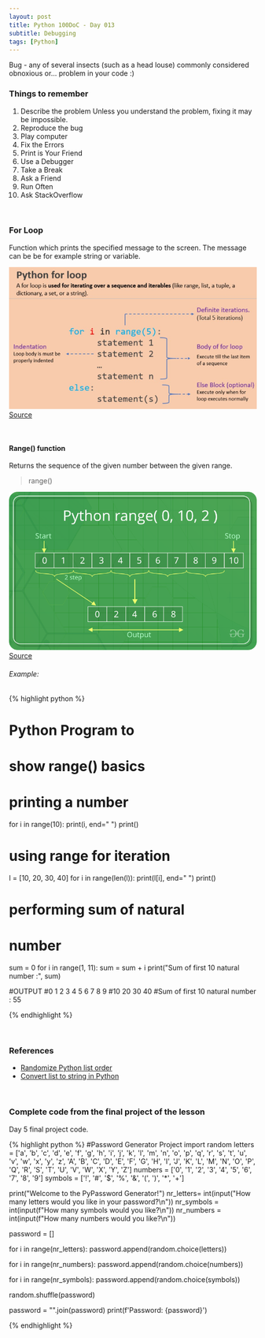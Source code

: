 ```yaml
---
layout: post
title: Python 100DoC - Day 013
subtitle: Debugging
tags: [Python]
---
```



Bug - any of several insects (such as a head louse) commonly considered obnoxious or... problem in your code :)


### Things to remember

1. Describe the problem
Unless you understand the problem, fixing it may be impossible.
2. Reproduce the bug
3. Play computer
4. Fix the Errors
5. Print is Your Friend
6. Use a Debugger
7. Take a Break
8. Ask a Friend
9. Run Often
10. Ask StackOverflow


&nbsp;
### For Loop

Function which prints the specified message to the screen.
The message can be be for example string or variable.

<div class="image">
    <a href="/assets/posts/2022-06-13-100DoC-005/1.jpg">
        <img 
            src="/assets/posts/2022-06-13-100DoC-005/1.jpg" 
            alt="Python For Loop"
        >
        <a href="https://pynative.com/wp-content/uploads/2021/06/for-loop-in-python.png">Source</a>
    </a>
</div>


&nbsp;
#### Range() function

Returns the sequence of the given number between the given range.

> range()

<div class="image">
    <a href="/assets/posts/2022-06-13-100DoC-005/2.png">
        <img 
            src="/assets/posts/2022-06-13-100DoC-005/2.png" 
            alt="Range() function"
        >
        <a href="https://www.geeksforgeeks.org/python-range-function/">Source</a>
    </a>
</div>

###### Example:

{% highlight python %}
# Python Program to
# show range() basics
 
# printing a number
for i in range(10):
    print(i, end=" ")
print()
 
# using range for iteration
l = [10, 20, 30, 40]
for i in range(len(l)):
    print(l[i], end=" ")
print()
 
# performing sum of natural
# number
sum = 0
for i in range(1, 11):
    sum = sum + i
print("Sum of first 10 natural number :", sum)

#OUTPUT
#0 1 2 3 4 5 6 7 8 9 
#10 20 30 40 
#Sum of first 10 natural number : 55

{% endhighlight %}



&nbsp;
### References
- [Randomize Python list order](https://www.w3schools.com/python/ref_random_shuffle.asp)
- [Convert list to string in Python](https://www.simplilearn.com/tutorials/python-tutorial/list-to-string-in-python)


&nbsp;
### Complete code from the final project of the lesson

Day 5 final project code.

{% highlight python %}
#Password Generator Project
import random
letters = ['a', 'b', 'c', 'd', 'e', 'f', 'g', 'h', 'i', 'j', 'k', 'l', 'm', 'n', 'o', 'p', 'q', 'r', 's', 't', 'u', 'v', 'w', 'x', 'y', 'z', 'A', 'B', 'C', 'D', 'E', 'F', 'G', 'H', 'I', 'J', 'K', 'L', 'M', 'N', 'O', 'P', 'Q', 'R', 'S', 'T', 'U', 'V', 'W', 'X', 'Y', 'Z']
numbers = ['0', '1', '2', '3', '4', '5', '6', '7', '8', '9']
symbols = ['!', '#', '$', '%', '&', '(', ')', '*', '+']

print("Welcome to the PyPassword Generator!")
nr_letters= int(input("How many letters would you like in your password?\n")) 
nr_symbols = int(input(f"How many symbols would you like?\n"))
nr_numbers = int(input(f"How many numbers would you like?\n"))

password = []


for i in range(nr_letters):
  password.append(random.choice(letters))
  
for i in range(nr_numbers):
  password.append(random.choice(numbers))

for i in range(nr_symbols):
  password.append(random.choice(symbols))


random.shuffle(password)

password = "".join(password)
print(f'Password: {password}')

{% endhighlight %}